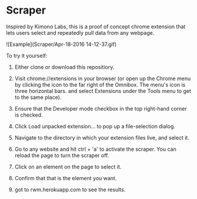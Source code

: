 # Scraper
Inspired by Kimono Labs, this is a proof of concept chrome extension that lets users select and repeatedly pull data from any webpage.


![Example](Scraper/Apr-18-2016 14-12-37.gif)

To try it yourself:

1. Either clone or download this repositiory. 

2. Visit chrome://extensions in your browser (or open up the Chrome menu by clicking the icon to the far right of the Omnibox. The menu's icon is three horizontal bars. and select Extensions under the Tools menu to get to the same place).

3. Ensure that the Developer mode checkbox in the top right-hand corner is checked.

4. Click Load unpacked extension… to pop up a file-selection dialog.

5. Navigate to the directory in which your extension files live, and select it.

6. Go to any website and hit ctrl + 'a' to activate the scraper. You can reload the page to turn the scraper off.

7. Click on an element on the page to select it.

8. Confirm that that is the element you want. 

9. got to rwm.herokuapp.com to see the results.






